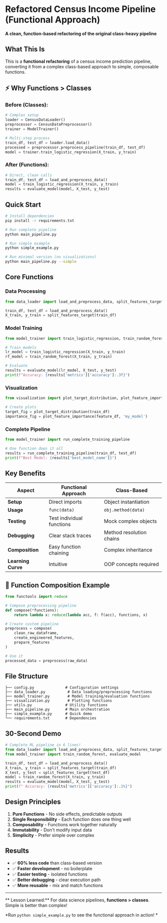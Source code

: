 # Refactored Census Income Pipeline (Functional Approach)

**A clean, function-based refactoring of the original class-heavy pipeline**

## **What This Is**

This is a **functional refactoring** of a census income prediction pipeline, converting it from a complex class-based approach to simple, composable functions.

## ⚡ **Why Functions > Classes**

### **Before (Classes):**
```python
# Complex setup
loader = CensusDataLoader()
preprocessor = CensusDataPreprocessor() 
trainer = ModelTrainer()

# Multi-step process
train_df, test_df = loader.load_data()
processed = preprocessor.preprocess_pipeline(train_df, test_df)
model = trainer.train_logistic_regression(X_train, y_train)
```

### **After (Functions):**
```python
# Direct, clean calls
train_df, test_df = load_and_preprocess_data()
model = train_logistic_regression(X_train, y_train)
results = evaluate_model(model, X_test, y_test)
```

## **Quick Start**

```bash
# Install dependencies
pip install -r requirements.txt

# Run complete pipeline
python main_pipeline.py

# Run simple example
python simple_example.py

# Run minimal version (no visualizations)
python main_pipeline.py --simple
```

## **Core Functions**

### **Data Processing**
```python
from data_loader import load_and_preprocess_data, split_features_target

train_df, test_df = load_and_preprocess_data()
X_train, y_train = split_features_target(train_df)
```

### **Model Training**
```python
from model_trainer import train_logistic_regression, train_random_forest, evaluate_model

# Train models
lr_model = train_logistic_regression(X_train, y_train)
rf_model = train_random_forest(X_train, y_train)

# Evaluate
results = evaluate_model(lr_model, X_test, y_test)
print(f"Accuracy: {results['metrics']['accuracy']:.3f}")
```

### **Visualization**
```python
from visualization import plot_target_distribution, plot_feature_importance

# Create plots
target_fig = plot_target_distribution(train_df)
importance_fig = plot_feature_importance(feature_df, 'my_model')
```

### **Complete Pipeline**
```python
from model_trainer import run_complete_training_pipeline

# One function does it all
results = run_complete_training_pipeline(train_df, test_df)
print(f"Best Model: {results['best_model_name']}")
```

## **Key Benefits**

| Aspect | Functional Approach | Class-Based |
|--------|-------------------|-------------|
| **Setup** | Direct imports | Object instantiation |
| **Usage** | `func(data)` | `obj.method(data)` |
| **Testing** | Test individual functions | Mock complex objects |
| **Debugging** | Clear stack traces | Method resolution chains |
| **Composition** | Easy function chaining | Complex inheritance |
| **Learning Curve** | Intuitive | OOP concepts required |

## 🧪 **Function Composition Example**

```python
from functools import reduce

# Compose preprocessing pipeline
def compose(*functions):
    return lambda x: reduce(lambda acc, f: f(acc), functions, x)

# Create custom pipeline
preprocess = compose(
    clean_raw_dataframe,
    create_engineered_features,
    prepare_features
)

# Use it
processed_data = preprocess(raw_data)
```

## **File Structure**

```
├── config.py              # Configuration settings
├── data_loader.py          # Data loading/preprocessing functions
├── model_trainer.py        # Model training/evaluation functions  
├── visualization.py        # Plotting functions
├── utils.py               # Utility functions
├── main_pipeline.py       # Main orchestration
├── simple_example.py      # Quick demo
└── requirements.txt       # Dependencies
```

## **30-Second Demo**

```python
# Complete ML pipeline in 6 lines!
from data_loader import load_and_preprocess_data, split_features_target
from model_trainer import train_random_forest, evaluate_model

train_df, test_df = load_and_preprocess_data()
X_train, y_train = split_features_target(train_df)
X_test, y_test = split_features_target(test_df)
model = train_random_forest(X_train, y_train)
results = evaluate_model(model, X_test, y_test)
print(f" Accuracy: {results['metrics']['accuracy']:.1%}")
```

## **Design Principles**

1. **Pure Functions** - No side effects, predictable outputs
2. **Single Responsibility** - Each function does one thing well
3. **Composability** - Functions work together naturally
4. **Immutability** - Don't modify input data
5. **Simplicity** - Prefer simple over complex

## **Results**

- ✅ **60% less code** than class-based version
- ✅ **Faster development** - no boilerplate
- ✅ **Easier testing** - isolated functions
- ✅ **Better debugging** - clear execution path
- ✅ **More reusable** - mix and match functions

---

** Lesson Learned:** For data science pipelines, **functions > classes**. Simple is better than complex!

*Run `python simple_example.py` to see the functional approach in action! *
